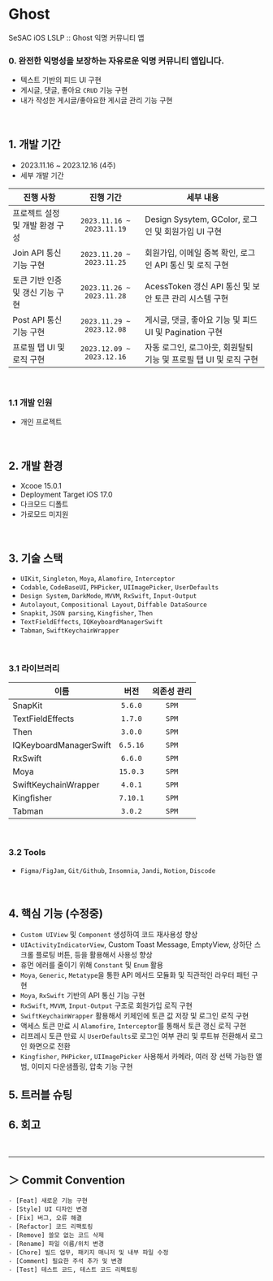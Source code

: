 # Ghost
SeSAC iOS LSLP :: Ghost 익명 커뮤니티 앱

### 0. 완전한 익명성을 보장하는 자유로운 익명 커뮤니티 앱입니다.
- 텍스트 기반의 피드 UI 구현
- 게시글, 댓글, 좋아요 `CRUD` 기능 구현
- 내가 작성한 게시글/좋아요한 게시글 관리 기능 구현
<br/>

## 1. 개발 기간
- 2023.11.16 ~ 2023.12.16 (4주)
- 세부 개발 기간
 
| 진행 사항 | 진행 기간 | 세부 내용 |
| ------- | :----: | ------- |
| 프로젝트 설정 및 개발 환경 구성  | `2023.11.16 ~ 2023.11.19` | Design Sysytem, GColor, 로그인 및 회원가입 UI 구현 |
| Join API 통신 기능 구현      | `2023.11.20 ~ 2023.11.25` | 회원가입, 이메일 중복 확인, 로그인 API 통신 및 로직 구현 |
| 토큰 기반 인증 및 갱신 기능 구현 | `2023.11.26 ~ 2023.11.28` | AcessToken 갱신 API 통신 및 보안 토큰 관리 시스템 구현 |
| Post API 통신 기능 구현      | `2023.11.29 ~ 2023.12.08` | 게시글, 댓글, 좋아요 기능 및 피드 UI 및 Pagination 구현  |
| 프로필 탭 UI 및 로직 구현      | `2023.12.09 ~ 2023.12.16` | 자동 로그인, 로그아웃, 회원탈퇴 기능 및 프로필 탭 UI 및 로직 구현 |
<br/>

### 1.1 개발 인원
- 개인 프로젝트
<br/>

## 2. 개발 환경
- Xcooe 15.0.1
- Deployment Target iOS 17.0
- 다크모드 디폴트
- 가로모드 미지원

<br/>

## 3. 기술 스택
- `UIKit`, `Singleton`, `Moya`, `Alamofire`, `Interceptor`
- `Codable`, `CodeBaseUI`, `PHPicker`, `UIImagePicker`, `UserDefaults`
- `Design System`, `DarkMode`, `MVVM`, `RxSwift`, `Input-Output`
- `Autolayout`, `Compositional Layout`, `Diffable DataSource`
- `Snapkit`, `JSON parsing`, `Kingfisher`, `Then`
- `TextFieldEffects`, `IQKeyboardManagerSwift`
- `Tabman`, `SwiftKeychainWrapper` 
<br/>

### 3.1 라이브러리
 
| 이름 | 버전 | 의존성 관리 |
| ------------- | :-------: | :---: |
| SnapKit                | `5.6.0`  | `SPM` |
| TextFieldEffects       | `1.7.0`  | `SPM` |
| Then                   | `3.0.0`  | `SPM` |
| IQKeyboardManagerSwift | `6.5.16` | `SPM` |
| RxSwift                | `6.6.0`  | `SPM` |
| Moya                   | `15.0.3` | `SPM` |
| SwiftKeychainWrapper   | `4.0.1`  | `SPM` |
| Kingfisher             | `7.10.1` | `SPM` |
| Tabman                 | `3.0.2`  | `SPM` |
<br/>

### 3.2 Tools
- `Figma/FigJam`, `Git/Github`, `Insomnia`, `Jandi`, `Notion`, `Discode`
<br/>

## 4. 핵심 기능 (수정중)
- `Custom UIView` 및 `Component` 생성하여 코드 재사용성 향상
- `UIActivityIndicatorView`, Custom Toast Message, EmptyView, 상하단 스크롤 플로팅 버튼, 등을 활용해서 사용성 향상
- 휴먼 에러를 줄이기 위해 `Constant` 및 `Enum` 활용
- `Moya`, `Generic`, `Metatype`을 통한 API 메서드 모듈화 및 직관적인 라우터 패턴 구현
- `Moya`, `RxSwift` 기반의 API 통신 기능 구현
- `RxSwift`, `MVVM`, `Input-Output` 구조로 회원가입 로직 구현
- `SwiftKeychainWrapper` 활용해서 키체인에 토큰 값 저장 및 로그인 로직 구현
- 액세스 토큰 만료 시 `Alamofire`, `Interceptor`를 통해서 토큰 갱신 로직 구현
- 리프레시 토큰 만료 시 `UserDefaults`로 로그인 여부 관리 및 루트뷰 전환해서 로그인 화면으로 전환
- `Kingfisher`, `PHPicker`, `UIImagePicker` 사용해서 카메라, 여러 장 선택 가능한 앨범, 이미지 다운샘플링, 압축 기능 구현


## 5. 트러블 슈팅

## 6. 회고

<br/>

---
## ＞ Commit Convention
```
- [Feat] 새로운 기능 구현
- [Style] UI 디자인 변경
- [Fix] 버그, 오류 해결
- [Refactor] 코드 리팩토링
- [Remove] 쓸모 없는 코드 삭제
- [Rename] 파일 이름/위치 변경
- [Chore] 빌드 업무, 패키지 매니저 및 내부 파일 수정
- [Comment] 필요한 주석 추가 및 변경
- [Test] 테스트 코드, 테스트 코드 리펙토링
```


